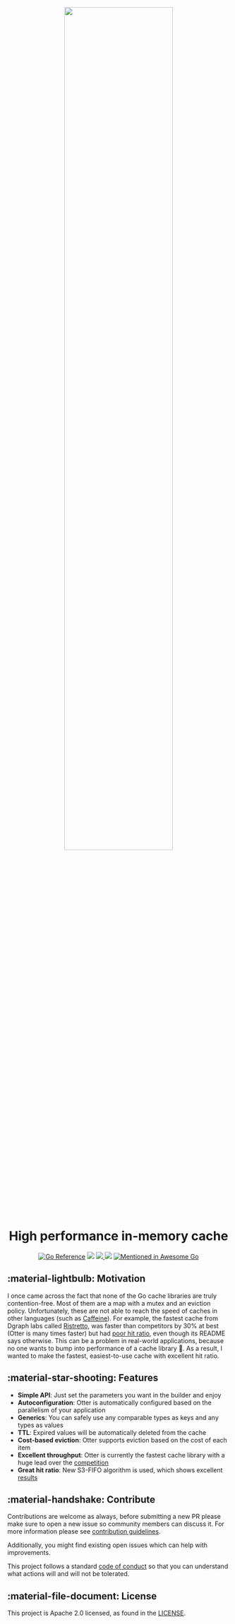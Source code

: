 <p align="center">
  <img src="https://raw.githubusercontent.com/maypok86/otter/main/assets/logo.png" width="70%" height="auto" >
  <h1 align="center">High performance in-memory cache</h1>
</p>

<p align="center">
<a href="https://pkg.go.dev/github.com/maypok86/otter"><img src="https://pkg.go.dev/badge/github.com/maypok86/otter.svg" alt="Go Reference"></a>
<img src="https://github.com/maypok86/otter/actions/workflows/test.yml/badge.svg" />
<a href="https://codecov.io/gh/maypok86/otter" >
    <img src="https://codecov.io/gh/maypok86/otter/graph/badge.svg?token=G0PJFOR8IF"/>
</a>
<img src="https://goreportcard.com/badge/github.com/maypok86/otter" />
<a href="https://github.com/avelino/awesome-go"><img src="https://awesome.re/mentioned-badge.svg" alt="Mentioned in Awesome Go"></a>
</p>

## :material-lightbulb: Motivation

I once came across the fact that none of the Go cache libraries are truly contention-free. Most of them are a map with a mutex and an eviction policy. Unfortunately, these are not able to reach the speed of caches in other languages (such as [Caffeine](https://github.com/ben-manes/caffeine)). For example, the fastest cache from Dgraph labs called [Ristretto](https://github.com/dgraph-io/ristretto), was faster than competitors by 30% at best (Otter is many times faster) but had [poor hit ratio](https://github.com/dgraph-io/ristretto/issues/336), even though its README says otherwise. This can be a problem in real-world applications, because no one wants to bump into performance of a cache library 🙂. As a result, I wanted to make the fastest, easiest-to-use cache with excellent hit ratio.

## :material-star-shooting: Features

- **Simple API**: Just set the parameters you want in the builder and enjoy
- **Autoconfiguration**: Otter is automatically configured based on the parallelism of your application
- **Generics**: You can safely use any comparable types as keys and any types as values
- **TTL**: Expired values will be automatically deleted from the cache
- **Cost-based eviction**: Otter supports eviction based on the cost of each item
- **Excellent throughput**: Otter is currently the fastest cache library with a huge lead over the [competition](https://github.com/maypok86/otter/blob/main/README.md#throughput)
- **Great hit ratio**: New S3-FIFO algorithm is used, which shows excellent [results](https://github.com/maypok86/otter/blob/main/README.md#hit-ratio)

## :material-handshake: Contribute

Contributions are welcome as always, before submitting a new PR please make sure to open a new issue so community members can discuss it.
For more information please see [contribution guidelines](https://github.com/maypok86/otter/blob/main/CONTRIBUTING.md).

Additionally, you might find existing open issues which can help with improvements.

This project follows a standard [code of conduct](https://github.com/maypok86/otter/blob/main/CODE_OF_CONDUCT.md) so that you can understand what actions will and will not be tolerated.

## :material-file-document: License

This project is Apache 2.0 licensed, as found in the [LICENSE](https://github.com/maypok86/otter/blob/main/LICENSE).
